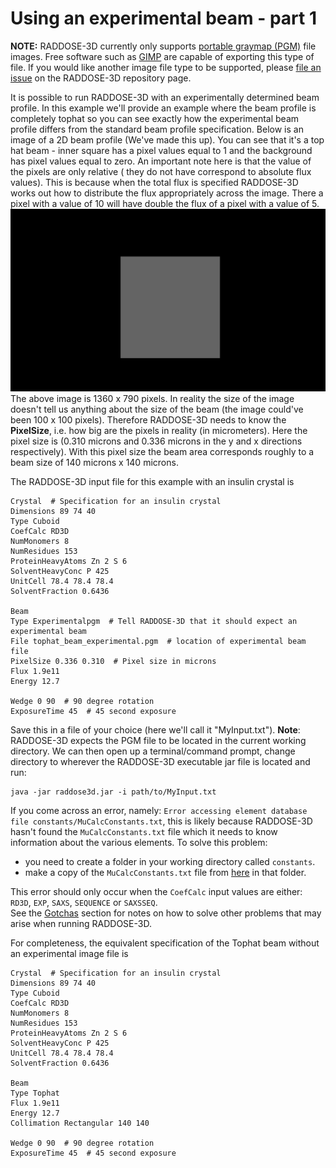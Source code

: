 # Using an experimental beam - part 1
**NOTE:** RADDOSE-3D currently only supports [portable graymap (PGM)](http://netpbm.sourceforge.net/doc/pgm.html) file images. Free software such as [GIMP](https://www.gimp.org/) are capable of exporting this type of file. If you would like another image file type to be supported, please [file an issue](https://github.com/GarmanGroup/RADDOSE-3D/issues) on the RADDOSE-3D repository page.

It is possible to run RADDOSE-3D with an experimentally determined beam profile. In this example we'll provide an example where the beam profile is completely tophat so you can see exactly how the experimental beam profile differs from the standard beam profile specification.
Below is an image of a 2D beam profile (We've made this up). You can see that it's a top hat beam - inner square has a pixel values equal to 1 and the background has pixel values equal to zero. An important note here is that the value of the pixels are only relative ( they do not have correspond to absolute flux values). This is because when the total flux is specified RADDOSE-3D works out how to distribute the flux appropriately across the image. There a pixel with a value of 10 will have double the flux of a pixel with a value of 5.   
![tophat beam image](figures/tophat_experimental.png)   
The above image is 1360 x 790 pixels. In reality the size of the image doesn't tell us anything about the size of the beam (the image could've been 100 x 100 pixels). Therefore RADDOSE-3D needs to know the **PixelSize**, i.e. how big are the pixels in reality (in micrometers). Here the pixel size is (0.310 microns and 0.336 microns in the y and x directions respectively). With this pixel size the beam area corresponds roughly to a beam size of 140 microns x 140 microns.

The RADDOSE-3D input file for this example  with an insulin crystal is
```
Crystal  # Specification for an insulin crystal
Dimensions 89 74 40
Type Cuboid
CoefCalc RD3D
NumMonomers 8
NumResidues 153
ProteinHeavyAtoms Zn 2 S 6
SolventHeavyConc P 425
UnitCell 78.4 78.4 78.4
SolventFraction 0.6436

Beam
Type Experimentalpgm  # Tell RADDOSE-3D that it should expect an experimental beam
File tophat_beam_experimental.pgm  # location of experimental beam file
PixelSize 0.336 0.310  # Pixel size in microns
Flux 1.9e11
Energy 12.7

Wedge 0 90  # 90 degree rotation
ExposureTime 45  # 45 second exposure
```
Save this in a file of your choice (here we'll call it "MyInput.txt"). **Note**: RADDOSE-3D expects the PGM file to be located in the current working directory. We can then open up a terminal/command prompt, change directory to wherever the RADDOSE-3D executable jar file is located and run:
```
java -jar raddose3d.jar -i path/to/MyInput.txt
```
If you come across an error, namely: `Error accessing element database file constants/MuCalcConstants.txt`, this is likely because RADDOSE-3D hasn't found the `MuCalcConstants.txt` file which it needs to know information about the various elements. To solve this problem:
   - you need to create a folder in your working directory called `constants`.       
   - make a copy of the `MuCalcConstants.txt` file from [here](https://github.com/GarmanGroup/RADDOSE-3D/tree/master/constants) in that folder.    

   This error should only occur when the `CoefCalc` input values are either: `RD3D`, `EXP`, `SAXS`, `SEQUENCE` or `SAXSSEQ`.   
   See the  [Gotchas](https://github.com/GarmanGroup/RADDOSE-3D#gotchas-when-running-raddose-3d) section for notes on how to solve other problems that may arise when running RADDOSE-3D.

For completeness, the equivalent specification of the Tophat beam without an experimental image file is
```
Crystal  # Specification for an insulin crystal
Dimensions 89 74 40
Type Cuboid
CoefCalc RD3D
NumMonomers 8
NumResidues 153
ProteinHeavyAtoms Zn 2 S 6
SolventHeavyConc P 425
UnitCell 78.4 78.4 78.4
SolventFraction 0.6436

Beam
Type Tophat
Flux 1.9e11
Energy 12.7
Collimation Rectangular 140 140

Wedge 0 90  # 90 degree rotation
ExposureTime 45  # 45 second exposure
```
